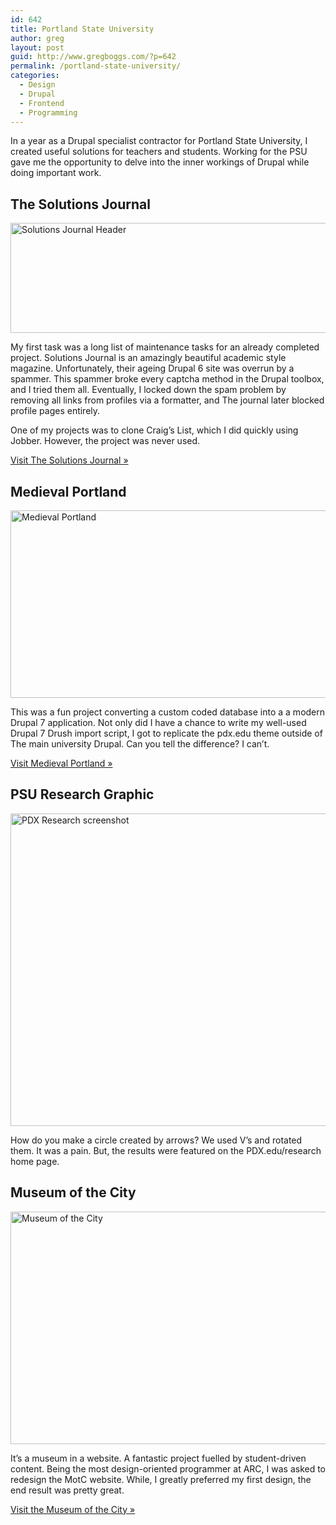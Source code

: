 ```yaml
---
id: 642
title: Portland State University
author: greg
layout: post
guid: http://www.gregboggs.com/?p=642
permalink: /portland-state-university/
categories:
  - Design
  - Drupal
  - Frontend
  - Programming
---
```

In a year as a Drupal specialist contractor for Portland State University, I created useful solutions for teachers and students. Working for the PSU gave me the opportunity to delve into the inner workings of Drupal while doing important work.

## The Solutions Journal

<img src="http://www.gregboggs.com/wp-content/uploads/2013/07/solutions-journal.png" alt="Solutions Journal Header" width="542" height="176" class="alignnone size-full wp-image-644" />

My first task was a long list of maintenance tasks for an already completed project. Solutions Journal is an amazingly beautiful academic style magazine. Unfortunately, their ageing Drupal 6 site was overrun by a spammer. This spammer broke every captcha method in the Drupal toolbox, and I tried them all. Eventually, I locked down the spam problem by removing all links from profiles via a formatter, and The journal later blocked profile pages entirely. 

One of my projects was to clone Craig&#8217;s List, which I did quickly using Jobber. However, the project was never used. 

[Visit The Solutions Journal »][1]

## Medieval Portland

<img src="http://www.gregboggs.com/wp-content/uploads/2013/07/medieval-portland.png" alt="Medieval Portland" width="600" height="300" class="alignnone size-full wp-image-647" />

This was a fun project converting a custom coded database into a a modern Drupal 7 application. Not only did I have a chance to write my well-used Drupal 7 Drush import script, I got to replicate the pdx.edu theme outside of The main university Drupal. Can you tell the difference? I can&#8217;t. 

[Visit Medieval Portland »][2]

## PSU Research Graphic

<img src="http://www.gregboggs.com/wp-content/uploads/2013/07/research.png" alt="PDX Research screenshot" width="600" height="500" class="alignnone size-full wp-image-646" />

How do you make a circle created by arrows? We used V&#8217;s and rotated them. It was a pain. But, the results were featured on the PDX.edu/research home page.

## Museum of the City

<img src="http://www.gregboggs.com/wp-content/uploads/2013/07/motc.png" alt="Museum of the City" width="600" height="372" class="alignnone size-full wp-image-645" />

It&#8217;s a museum in a website. A fantastic project fuelled by student-driven content. Being the most design-oriented programmer at ARC, I was asked to redesign the MotC website. While, I greatly preferred my first design, the end result was pretty great.

[Visit the Museum of the City »][3]

 [1]: http://thesolutionsjournal.anu.edu.au/
 [2]: http://www.medievalportland.pdx.edu/
 [3]: http://www.museumofthecity.org/